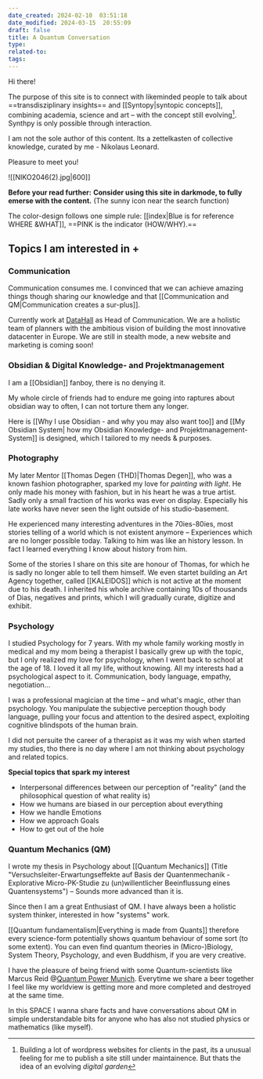 ```yaml
---
date_created: 2024-02-10  03:51:18
date_modified: 2024-03-15  20:55:09
draft: false
title: A Quantum Conversation
type: 
related-to: 
tags: 
---
```





Hi there!

The purpose of this site is to connect with likeminded people to talk about ==transdisziplinary insights== and [[Syntopy|syntopic concepts]], combining academia, science and art – with the concept still evolving[^1]. Synthpy is only possible through interaction.

[^1]: Building a lot of wordpress websites for clients in the past, its a unusual feeling for me to publish a site still under maintainence. But thats the idea of an evolving *digital garden*

I am not the sole author of this content. Its a zettelkasten of collective knowledge, curated by me - Nikolaus Leonard.

Pleasure to meet you!

![[NIKO2046(2).jpg|600]]


**Before your read further:** **Consider using this site in darkmode, to fully emerse with the content.** (The sunny icon near the search function)

The color-design follows one simple rule:
[[index|Blue is for reference WHERE &WHAT]], ==PINK is the indicator (HOW/WHY).==



## Topics I am interested in +



### Communication
Communication consumes me.
I convinced that we can achieve amazing things though  sharing our knowledge and that [[Communication and QM|Communication creates a sur-plus]].

Currently work at [DataHall](https://datahall.de) as Head of Communication.
We are a holistic team of planners with the ambitious vision of building the most innovative datacenter in Europe. We are still in stealth mode, a new website and marketing is coming soon! 

### Obsidian & Digital Knowledge- and Projektmanagement

I am a [[Obsidian]] fanboy, there is no denying it.

My whole circle of friends had to endure me going into raptures about obsidian way to often, I can not torture them any longer.

Here is [[Why I use Obsidian - and why you may also want too]] and [[My Obsidian System| how my Obsidian Knowledge- and Projektmanagement-System]] is designed, which I tailored to my needs &  purposes. 


### Photography

My later Mentor [[Thomas Degen (THD)|Thomas Degen]], who was a known fashion photographer, sparked my love for *painting with light*.
He only made his money with fashion, but in his heart he was a true artist. Sadly only a small fraction of his works was ever on display. Especially his late works have never seen the light outside of his studio-basement.

He experienced many interesting adventures in the 70ies-80ies, most stories telling of a world which is not existent anymore – Experiences which are no longer possible today. Talking to him was like an history lesson. In fact I learned everything I know about history from him.

Some of the stories I share on this site are honour of Thomas, for which he is sadly no longer able to tell them himself.
We even startet building an Art Agency together, called [[KALEIDOS]] which is not active at the moment due to his death. I inherited his whole archive containing 10s of thousands of Dias, negatives and prints, which I will gradually curate, digitize and exhibit.


### Psychology
I studied Psychology for 7 years. With my whole family working mostly in medical and my mom being a therapist I basically grew up with the topic, but I only realized my love for psychology, when I went back to school at the age of 18. I loved it all my life, without knowing. All my interests had a psychological aspect to it. Communication, body language, empathy, negotiation...

I was a professional magician at the time – and what's magic, other than psychology. You manipulate the subjective perception though body language, pulling your focus and attention to the desired aspect, exploiting cognitive blindspots of the human brain.

I did not persuite the career of a therapist as it was my wish when started my studies, tho there is no day where I am not thinking about psychology and related topics.

**Special topics that spark my interest**
- Interpersonal differences between our perception of "reality" (and the philosophical question of what reality is)
- How we humans are biased in our perception about everything 
- How we handle Emotions
- How we approach Goals
- How to get out of the hole





### Quantum Mechanics (QM)
I wrote my thesis in Psychology about [[Quantum Mechanics]] (Title "Versuchsleiter-Erwartungseffekte auf Basis der Quantenmechanik - Explorative Micro-PK-Studie zu (un)willentlicher Beeinflussung eines Quantensystems") – Sounds more advanced than it is. 

Since then I am a great Enthusiast of QM.
I have always been a holistic system thinker, interested in how "systems"  work.

[[Quantum fundamentalism|Everything is made from Quants]] therefore every science-form potentially shows quantum behaviour of some sort (to some extent). You can even find quantum theories in (Micro-)Biology, System Theory, Psychology, and even Buddhism, if you are very creative.

I have the pleasure of being friend with some Quantum-scientists like Marcus Reid @[Quantum Power Munich](https://quantumpowermunich.de/).
Everytime we share a beer together I feel like my worldview is getting more and more completed and destroyed at the same time.

In this SPACE I wanna share facts and have conversations about QM in simple understandable bits for anyone who has also not studied physics or mathematics (like myself).
